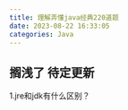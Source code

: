 ```yaml
---
title: 理解弄懂java经典220道题
date: 2023-08-22 16:33:05
categories: Java
---
```


## 搁浅了 待定更新
1.jre和jdk有什么区别？
